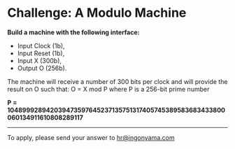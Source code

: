 # Challenge: A Modulo Machine

**Build a machine with the following interface:**
- Input Clock (1b),
- Input Reset (1b),
- Input X (300b),
- Output O (256b).

The machine will receive a number of 300 bits per clock and will provide the result on O such that: O = X mod P where P is a 256-bit prime number

**P = 104899928942039473597645237135751317405745389583683433800060134911610808289117**

---

To apply, please send your answer to hr@ingonyama.com
